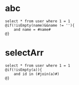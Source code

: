 abc
===
    select * from user where 1 = 1
    @if(!isEmpty(name)&&name != ''){
        and name = #name#
    @}

selectArr
===
    select * from user where 1 = 1
    @if(!isEmpty(a)){
        and id in (#join(a)#)
    @}
